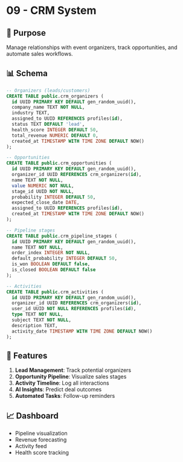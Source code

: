 # 09 - CRM System

## 🎯 Purpose

Manage relationships with event organizers, track opportunities, and automate sales workflows.

## 📊 Schema

```sql
-- Organizers (leads/customers)
CREATE TABLE public.crm_organizers (
  id UUID PRIMARY KEY DEFAULT gen_random_uuid(),
  company_name TEXT NOT NULL,
  industry TEXT,
  assigned_to UUID REFERENCES profiles(id),
  status TEXT DEFAULT 'lead',
  health_score INTEGER DEFAULT 50,
  total_revenue NUMERIC DEFAULT 0,
  created_at TIMESTAMP WITH TIME ZONE DEFAULT NOW()
);

-- Opportunities
CREATE TABLE public.crm_opportunities (
  id UUID PRIMARY KEY DEFAULT gen_random_uuid(),
  organizer_id UUID REFERENCES crm_organizers(id),
  name TEXT NOT NULL,
  value NUMERIC NOT NULL,
  stage_id UUID NOT NULL,
  probability INTEGER DEFAULT 50,
  expected_close_date DATE,
  assigned_to UUID REFERENCES profiles(id),
  created_at TIMESTAMP WITH TIME ZONE DEFAULT NOW()
);

-- Pipeline stages
CREATE TABLE public.crm_pipeline_stages (
  id UUID PRIMARY KEY DEFAULT gen_random_uuid(),
  name TEXT NOT NULL,
  order_index INTEGER NOT NULL,
  default_probability INTEGER DEFAULT 50,
  is_won BOOLEAN DEFAULT false,
  is_closed BOOLEAN DEFAULT false
);

-- Activities
CREATE TABLE public.crm_activities (
  id UUID PRIMARY KEY DEFAULT gen_random_uuid(),
  organizer_id UUID REFERENCES crm_organizers(id),
  user_id UUID NOT NULL REFERENCES profiles(id),
  type TEXT NOT NULL,
  subject TEXT NOT NULL,
  description TEXT,
  activity_date TIMESTAMP WITH TIME ZONE DEFAULT NOW()
);
```

## 🔄 Features

1. **Lead Management**: Track potential organizers
2. **Opportunity Pipeline**: Visualize sales stages
3. **Activity Timeline**: Log all interactions
4. **AI Insights**: Predict deal outcomes
5. **Automated Tasks**: Follow-up reminders

## 📈 Dashboard

- Pipeline visualization
- Revenue forecasting
- Activity feed
- Health score tracking
